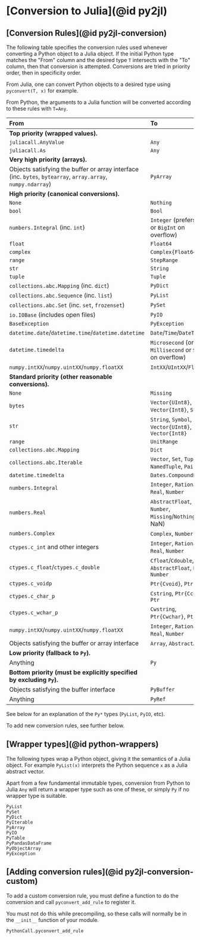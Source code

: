# [Conversion to Julia](@id py2jl)

## [Conversion Rules](@id py2jl-conversion)

The following table specifies the conversion rules used whenever converting a Python object to a Julia object. If the initial Python type matches the "From" column and the desired type `T` intersects with the "To" column, then that conversion is attempted. Conversions are tried in priority order, then in specificity order.

From Julia, one can convert Python objects to a desired type using `pyconvert(T, x)` for example.

From Python, the arguments to a Julia function will be converted according to these rules with `T=Any`.

| From                                                                                                         | To                                                          |
| :----------------------------------------------------------------------------------------------------------- | :---------------------------------------------------------- |
| **Top priority (wrapped values).**                                                                           |                                                             |
| `juliacall.AnyValue`                                                                                         | `Any`                                                       |
| `juliacall.As`                                                                                               | `Any`                                                       |
| **Very high priority (arrays).**                                                                             |                                                             |
| Objects satisfying the buffer or array interface (inc. `bytes`, `bytearray`, `array.array`, `numpy.ndarray`) | `PyArray`                                                   |
| **High priority (canonical conversions).**                                                                   |                                                             |
| `None`                                                                                                       | `Nothing`                                                   |
| `bool`                                                                                                       | `Bool`                                                      |
| `numbers.Integral` (inc. `int`)                                                                              | `Integer` (prefers `Int`, or `BigInt` on overflow)          |
| `float`                                                                                                      | `Float64`                                                   |
| `complex`                                                                                                    | `Complex{Float64}`                                          |
| `range`                                                                                                      | `StepRange`                                                 |
| `str`                                                                                                        | `String`                                                    |
| `tuple`                                                                                                      | `Tuple`                                                     |
| `collections.abc.Mapping` (inc. `dict`)                                                                      | `PyDict`                                                    |
| `collections.abc.Sequence` (inc. `list`)                                                                     | `PyList`                                                    |
| `collections.abc.Set` (inc. `set`, `frozenset`)                                                              | `PySet`                                                     |
| `io.IOBase` (includes open files)                                                                            | `PyIO`                                                      |
| `BaseException`                                                                                              | `PyException`                                               |
| `datetime.date`/`datetime.time`/`datetime.datetime`                                                          | `Date`/`Time`/`DateTime`                                    |
| `datetime.timedelta`                                                                                         | `Microsecond` (or `Millisecond` or `Second` on overflow)    |
| `numpy.intXX`/`numpy.uintXX`/`numpy.floatXX`                                                                 | `IntXX`/`UIntXX`/`FloatXX`                                  |
| **Standard priority (other reasonable conversions).**                                                        |                                                             |
| `None`                                                                                                       | `Missing`                                                   |
| `bytes`                                                                                                      | `Vector{UInt8}`, `Vector{Int8}`, `String`                   |
| `str`                                                                                                        | `String`, `Symbol`, `Char`, `Vector{UInt8}`, `Vector{Int8}` |
| `range`                                                                                                      | `UnitRange`                                                 |
| `collections.abc.Mapping`                                                                                    | `Dict`                                                      |
| `collections.abc.Iterable`                                                                                   | `Vector`, `Set`, `Tuple`, `NamedTuple`, `Pair`              |
| `datetime.timedelta`                                                                                         | `Dates.CompoundPeriod`                                      |
| `numbers.Integral`                                                                                           | `Integer`, `Rational`, `Real`, `Number`                     |
| `numbers.Real`                                                                                               | `AbstractFloat`, `Number`, `Missing`/`Nothing` (if NaN)     |
| `numbers.Complex`                                                                                            | `Complex`, `Number`                                         |
| `ctypes.c_int` and other integers                                                                            | `Integer`, `Rational`, `Real`, `Number`                     |
| `ctypes.c_float`/`ctypes.c_double`                                                                           | `Cfloat`/`Cdouble`, `AbstractFloat`, `Real`, `Number`       |
| `ctypes.c_voidp`                                                                                             | `Ptr{Cvoid}`, `Ptr`                                         |
| `ctypes.c_char_p`                                                                                            | `Cstring`, `Ptr{Cchar}`, `Ptr`                              |
| `ctypes.c_wchar_p`                                                                                           | `Cwstring`, `Ptr{Cwchar}`, `Ptr`                            |
| `numpy.intXX`/`numpy.uintXX`/`numpy.floatXX`                                                                 | `Integer`, `Rational`, `Real`, `Number`                     |
| Objects satisfying the buffer or array interface                                                             | `Array`, `AbstractArray`                                    |
| **Low priority (fallback to `Py`).**                                                                         |                                                             |
| Anything                                                                                                     | `Py`                                                        |
| **Bottom priority (must be explicitly specified by excluding `Py`).**                                        |                                                             |
| Objects satisfying the buffer interface                                                                      | `PyBuffer`                                                  |
| Anything                                                                                                     | `PyRef`                                                     |

See below for an explanation of the `Py*` types (`PyList`, `PyIO`, etc).

To add new conversion rules, see further below.

## [Wrapper types](@id python-wrappers)

The following types wrap a Python object, giving it the semantics of a Julia object. For example `PyList(x)` interprets the Python sequence `x` as a Julia abstract vector.

Apart from a few fundamental immutable types, conversion from Python to Julia `Any` will return a wrapper type such as one of these, or simply `Py` if no wrapper type is suitable.

```@docs
PyList
PySet
PyDict
PyIterable
PyArray
PyIO
PyTable
PyPandasDataFrame
PyObjectArray
PyException
```

## [Adding conversion rules](@id py2jl-conversion-custom)

To add a custom conversion rule, you must define a function to do the conversion and call
`pyconvert_add_rule` to register it.

You must not do this while precompiling, so these calls will normally be in the `__init__`
function of your module.

```@docs
PythonCall.pyconvert_add_rule
```
